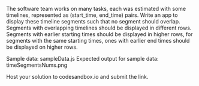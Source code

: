 The software team works on many tasks, each was estimated with some timelines, represented as (start_time, end_time) pairs. Write an app to display these timeline segments such that no segment should overlap.
Segments with overlapping timelines should be displayed in different rows. Segments with earlier starting times should be displayed in higher rows, for segments with the same starting times, ones with earlier end times should be displayed on higher rows.

Sample data: sampleData.js
Expected output for sample data: timeSegmentsNums.png

Host your solution to codesandbox.io and submit the link.